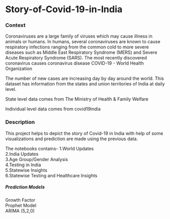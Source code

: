 # Story-of-Covid-19-in-India

### Context
Coronaviruses are a large family of viruses which may cause illness in animals or humans. In humans, several coronaviruses are known to cause respiratory infections ranging from the common cold to more severe diseases such as Middle East Respiratory Syndrome (MERS) and Severe Acute Respiratory Syndrome (SARS). The most recently discovered coronavirus causes coronavirus disease COVID-19 - World Health Organization

The number of new cases are increasing day by day around the world. This dataset has information from the states and union territories of India at daily level.

State level data comes from The Ministry of Health & Family Welfare

Individual level data comes from covid19india

### Description  
This project helps to depict the story of Covid-19 in India with help of some visualizations and prediction are made using the previous data.

The notebooks contains- 
1.World Updates   
2.India Updates   
3.Age Group/Gender Analysis  
4.Testing in India  
5.Statewise Insights  
6.Statewise Testing and Healthcare Insights  

##### Prediction Models   
   Growth Factor  
   Prophet Model  
   ARIMA (5,2,0)  



